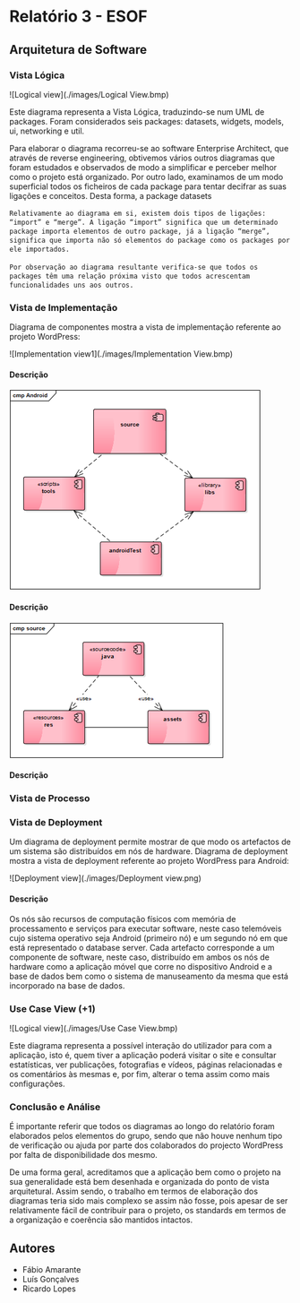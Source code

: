 # Relatório 3 - ESOF #
## Arquitetura de Software ##

### Vista Lógica
![Logical view](./images/Logical View.bmp)

  Este diagrama representa a Vista Lógica, traduzindo-se num UML de packages. Foram considerados seis packages: datasets, widgets, models, ui, networking e util. 
  
  Para elaborar o diagrama recorreu-se ao software Enterprise Architect, que através de reverse engineering, obtivemos vários outros diagramas que foram estudados e observados de modo a simplificar e perceber melhor como o projeto está organizado. Por outro lado, examinamos de um modo superficial todos os ficheiros de cada package para tentar decifrar as suas ligações e conceitos. Desta forma, a package datasets
  
	Relativamente ao diagrama em si, existem dois tipos de ligações: “import” e “merge”. A ligação “import” significa que um determinado package importa elementos de outro package, já a ligação “merge”, significa que importa não só elementos do package como os packages por ele importados.
	
	Por observação ao diagrama resultante verifica-se que todos os packages têm uma relação próxima visto que todos acrescentam funcionalidades uns aos outros.


### Vista de Implementação

Diagrama de componentes mostra a vista de implementação referente ao projeto WordPress:

![Implementation view1](./images/Implementation View.bmp)
#### Descrição


![Implementation view2](./images/Android.bmp)
#### Descrição

![Implementation view3](./images/source.bmp)
#### Descrição

### Vista de Processo 


### Vista de Deployment 

Um diagrama de deployment permite mostrar de que modo os artefactos de um sistema são distribuídos em nós de hardware. Diagrama de deployment mostra a vista de deployment referente ao projeto WordPress para Android:

![Deployment view](./images/Deployment view.png)
#### Descrição
Os nós são recursos de computação físicos com memória de processamento e serviços para executar software, neste caso telemóveis cujo sistema operativo seja Android (primeiro nó) e um segundo nó em que está representado o database server. 
Cada artefacto corresponde a um componente de software, neste caso, distribuído em ambos os nós de hardware como a aplicação móvel que corre no dispositivo Android e a base de dados bem como o sistema de manuseamento da mesma que está incorporado na base de dados.

### Use Case View (+1) 
![Logical view](./images/Use Case View.bmp)

Este diagrama representa a possível interação do utilizador para com a aplicação, isto é, quem tiver a aplicação poderá visitar o site e consultar estatísticas, ver publicações, fotografias e vídeos, páginas relacionadas e os comentários às mesmas e, por fim, alterar o tema assim como mais configurações.

### Conclusão e Análise
É importante referir que todos os diagramas ao longo do relatório foram elaborados pelos elementos do grupo, sendo que não houve nenhum tipo de verificação ou ajuda por parte dos colaborados do projecto WordPress por falta de disponibilidade dos mesmo.

De uma forma geral, acreditamos que a aplicação bem como o projeto na sua generalidade está bem desenhada e organizada do ponto de vista arquitetural. Assim sendo, o trabalho em termos de elaboração dos diagramas teria sido mais complexo se assim não fosse, pois apesar de ser relativamente fácil de contribuir para o projeto, os standards em termos de a organização e coerência são mantidos intactos. 


## Autores

* Fábio Amarante
* Luís Gonçalves
* Ricardo Lopes
